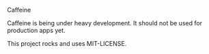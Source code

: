 Caffeine

Caffeine is being under heavy development.
It should not be used for production apps yet.

This project rocks and uses MIT-LICENSE.
